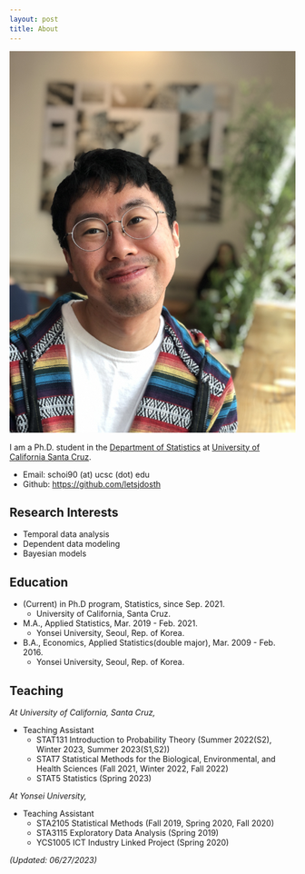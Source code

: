 ```yaml
---
layout: post
title: About
---
```


![pic](https://github.com/letsjdosth/letsjdosth.github.io/blob/master/_pic/about_pic2.jpg?raw=true)


I am a Ph.D. student in the <a href="https://engineering.ucsc.edu/departments/statistics">Department of Statistics</a>
at <a href="https://www.ucsc.edu/">University of California Santa Cruz</a>.

- Email: schoi90 (at) ucsc (dot) edu
- Github: <a href="https://github.com/letsjdosth">https://github.com/letsjdosth</a>

## Research Interests

- Temporal data analysis
- Dependent data modeling
- Bayesian models

## Education

- (Current) in Ph.D program, Statistics, since Sep. 2021.
  - University of California, Santa Cruz.
- M.A., Applied Statistics, Mar. 2019 - Feb. 2021.
  - Yonsei University, Seoul, Rep. of Korea.
- B.A., Economics, Applied Statistics(double major), Mar. 2009 - Feb. 2016.
  - Yonsei University, Seoul, Rep. of Korea.

## Teaching

*At University of California, Santa Cruz,*

- Teaching Assistant
  - STAT131 Introduction to Probability Theory (Summer 2022(S2), Winter 2023, Summer 2023(S1,S2))
  - STAT7 Statistical Methods for the Biological, Environmental, and Health Sciences (Fall 2021, Winter 2022, Fall 2022)
  - STAT5 Statistics (Spring 2023)

*At Yonsei University,*

- Teaching Assistant
  - STA2105 Statistical Methods (Fall 2019, Spring 2020, Fall 2020)
  - STA3115 Exploratory Data Analysis (Spring 2019)
  - YCS1005 ICT Industry Linked Project (Spring 2020)

*(Updated: 06/27/2023)*
